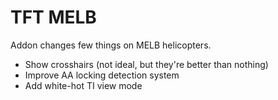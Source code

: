 # TFT MELB

Addon changes few things on MELB helicopters.
- Show crosshairs (not ideal, but they're better than nothing)
- Improve AA locking detection system
- Add white-hot TI view mode
